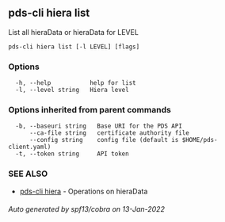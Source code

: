 ## pds-cli hiera list

List all hieraData or hieraData for LEVEL

```
pds-cli hiera list [-l LEVEL] [flags]
```

### Options

```
  -h, --help           help for list
  -l, --level string   Hiera level
```

### Options inherited from parent commands

```
  -b, --baseuri string   Base URI for the PDS API
      --ca-file string   certificate authority file
      --config string    config file (default is $HOME/pds-client.yaml)
  -t, --token string     API token
```

### SEE ALSO

* [pds-cli hiera](pds-cli_hiera.md)	 - Operations on hieraData

###### Auto generated by spf13/cobra on 13-Jan-2022
